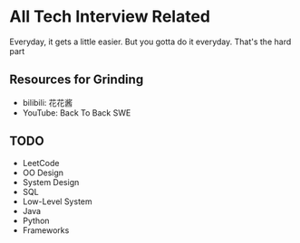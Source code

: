 # All Tech Interview Related
Everyday, it gets a little easier. But you gotta do it everyday. That's the hard part

## Resources for Grinding
* bilibili: 花花酱
* YouTube: Back To Back SWE

## TODO
* LeetCode
* OO Design
* System Design
* SQL
* Low-Level System
* Java
* Python
* Frameworks
